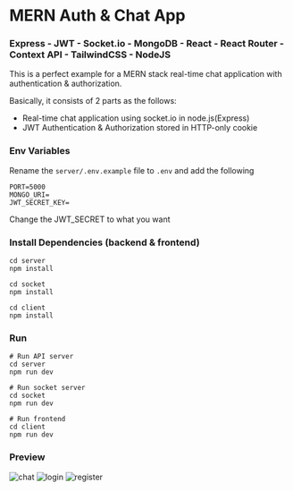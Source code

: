 # MERN Auth & Chat App

### Express - JWT -  Socket.io - MongoDB - React - React Router - Context API - TailwindCSS - NodeJS

This is a perfect example for a MERN stack real-time chat application with authentication & authorization.

Basically, it consists of 2 parts as the follows:
- Real-time chat application using socket.io in node.js(Express)
- JWT Authentication & Authorization stored in HTTP-only cookie



### Env Variables

Rename the `server/.env.example` file to `.env` and add the following

```
PORT=5000
MONGO_URI=
JWT_SECRET_KEY=
```

Change the JWT_SECRET to what you want

### Install Dependencies (backend & frontend)

```
cd server
npm install
```
```
cd socket
npm install
```
```
cd client
npm install
```
### Run

```
# Run API server
cd server
npm run dev
```
```
# Run socket server
cd socket
npm run dev
```
```
# Run frontend
cd client
npm run dev
```
### Preview
![chat](https://github.com/fskydev/chat-app-v2/assets/61609164/f31ddf13-0ddc-4d6c-bd99-1e52807c118b)
![login](https://github.com/fskydev/chat-app-v2/assets/61609164/c9dcedf5-143a-43ee-979c-21596f950c01)
![register](https://github.com/fskydev/chat-app-v2/assets/61609164/21f9a361-e948-414b-a54f-8ada8da86b76)

